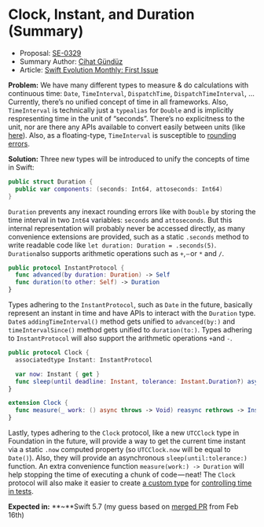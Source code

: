 # Clock, Instant, and Duration (Summary)

* Proposal: [SE-0329](https://github.com/apple/swift-evolution/blob/main/proposals/0329-clock-instant-duration.md)
* Summary Author: [Cihat Gündüz](https://github.com/Jeehut)
* Article: [Swift Evolution Monthly: First Issue](https://www.fline.dev/swift-evolution-monthly-first-issue/#se-0329-clock-instant-and-duration)

**Problem:**
We have many different types to measure & do calculations with continuous time: `Date`, `TimeInterval`, `DispatchTime`, `DispatchTimeInterval`, …Currently, there’s no unified concept of time in all frameworks. Also, `TimeInterval` is technically just a `typealias` for `Double` and is implicitly respresenting time in the unit of “seconds”. There’s no explicitness to the unit, nor are there any APIs available to convert easily between units (like [here](https://github.com/Flinesoft/HandySwift/blob/main/Sources/HandySwift/Extensions/TimeIntervalExt.swift?ref=fline.dev)). Also, as a floating-type, `TimeInterval` is susceptible to [rounding errors](https://docs.oracle.com/cd/E19957-01/806-3568/ncg_goldberg.html?ref=fline.dev#689).

**Solution:**
Three new types will be introduced to unify the concepts of time in Swift:

```Swift
public struct Duration {
  public var components: (seconds: Int64, attoseconds: Int64)
}
```

`Duration` prevents any inexact rounding errors like with `Double` by storing the time interval in two `Int64` variables: `seconds` and `attoseconds`. But this internal representation will probably never be accessed directly, as many convenience extensions are provided, such as a static `.seconds` method to write readable code like `let duration: Duration = .seconds(5)`. `Duration`also supports arithmetic operations such as `+`, `—` or `*` and `/`.

```Swift
public protocol InstantProtocol {
  func advanced(by duration: Duration) -> Self
  func duration(to other: Self) -> Duration
}
```

Types adhering to the `InstantProtocol`, such as `Date` in the future, basically represent an instant in time and have APIs to interact with the `Duration` type. `Date`s `addingTimeInterval()` method gets unified to `advanced(by:)` and `timeIntervalSince()` method gets unified to `duration(to:)`. Types adhering to `InstantProtocol` will also support the arithmetic operations `+`and `-`.

```Swift
public protocol Clock {
  associatedtype Instant: InstantProtocol

  var now: Instant { get }
  func sleep(until deadline: Instant, tolerance: Instant.Duration?) async throws
}

extension Clock {
  func measure(_ work: () async throws -> Void) reasync rethrows -> Instant.Duration
}
```

Lastly, types adhering to the `Clock` protocol, like a new `UTCClock` type in Foundation in the future, will provide a way to get the current time instant via a static `.now` computed property (so `UTCClock.now` will be equal to `Date()`). Also, they will provide an asynchronous `sleep(until:tolerance:)` function. An extra convenience function `measure(work:) -> Duration` will help stopping the time of executing a chunk of code — neat! The `Clock` protocol will also make it easier to create [a custom type](https://github.com/apple/swift-evolution/blob/main/proposals/0329-clock-instant-duration.md?ref=fline.dev#example-custom-clock) for [controlling time in tests](https://github.com/pointfreeco/combine-schedulers?ref=fline.dev#testscheduler).

**Expected in:** **~**Swift 5.7 (my guess based on [merged PR](https://github.com/apple/swift/pull/40609?ref=fline.dev) from Feb 16th)
